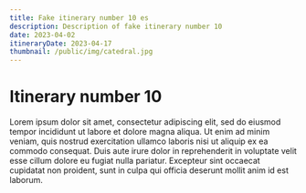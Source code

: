 ```yaml
---
title: Fake itinerary number 10 es 
description: Description of fake itinerary number 10
date: 2023-04-02
itineraryDate: 2023-04-17
thumbnail: /public/img/catedral.jpg
---
```


# Itinerary number 10

Lorem ipsum dolor sit amet, consectetur adipiscing elit, sed do eiusmod tempor incididunt ut labore et dolore magna aliqua. Ut enim ad minim veniam, quis nostrud exercitation ullamco laboris nisi ut aliquip ex ea commodo consequat. Duis aute irure dolor in reprehenderit in voluptate velit esse cillum dolore eu fugiat nulla pariatur. Excepteur sint occaecat cupidatat non proident, sunt in culpa qui officia deserunt mollit anim id est laborum.
